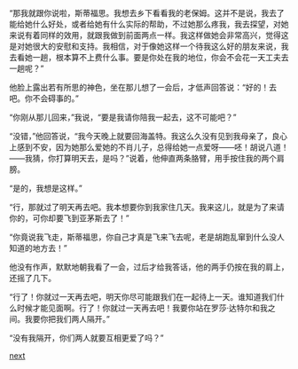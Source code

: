 
“那我就跟你说啦，斯蒂福思。我想去乡下看看我的老保姆。这并不是说，我去了能给她什么好处，或者给她有什么实际的帮助，不过她那么疼我，我去探望，对她来说有着同样的效用，就跟我做到前面两点一样。我这样做她会非常高兴，觉得这是对她很大的安慰和支持。我相信，对于像她这样一个待我这么好的朋友来说，我去看她一趟，根本算不上费什么事。要是你处在我的地位，你会不会花一天工夫去一趟呢？”

他脸上露出若有所思的神色，坐在那儿想了一会后，才低声回答说：“好的！去吧。你不会碍事的。”

“你刚从那儿回来，”我说，“要是我请你陪我一起去，这不可能吧？”

“没错，”他回答说，“我今天晚上就要回海盖特。我这么久没有见到我母亲了，良心上感到不安，因为她那么爱她的不肖儿子，总得给她一点爱呀——呸！胡说八道！——我猜，你打算明天去，是吗？”说着，他伸直两条胳臂，用手按住我的两个肩膀。

“是的，我想是这样。”

“行，那就过了明天再去吧。我本想要你到我家住几天。我来这儿，就是为了来请你的，可你却要飞到亚茅斯去了！”

“你竟说我飞走，斯蒂福思，你自己才真是飞来飞去呢，老是胡跑乱窜到什么没人知道的地方去！”

他没有作声，默默地朝我看了一会，过后才给我答话，他的两手仍按在我的肩上，还摇了几下。

“行了！你就过一天再去吧，明天你尽可能跟我们在一起待上一天。谁知道我们什么时候才能见面啊。行了！你就过一天再去吧！我要你站在罗莎·达特尔和我之间。我要你把我们两人隔开。”

“没有我隔开，你们两人就要互相更爱了吗？”

[next](page381)